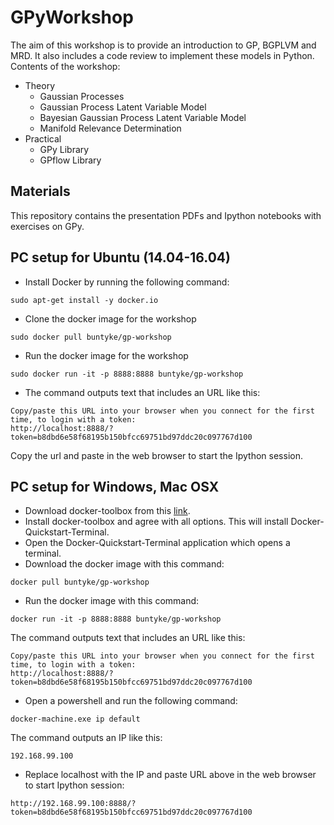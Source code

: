 # GPyWorkshop

The aim of this workshop is to provide an introduction to GP, BGPLVM and MRD. It also includes a code review to implement these models in Python. Contents of the workshop:

* Theory
  * Gaussian Processes
  * Gaussian Process Latent Variable Model
  * Bayesian Gaussian Process Latent Variable Model
  * Manifold Relevance Determination
* Practical
  * GPy Library
  * GPflow Library

## Materials

This repository contains the presentation PDFs and Ipython notebooks with exercises on GPy.

## PC setup for Ubuntu (14.04-16.04)

* Install Docker by running the following command:
```
sudo apt-get install -y docker.io
```
* Clone the docker image for the workshop
```
sudo docker pull buntyke/gp-workshop
```
* Run the docker image for the workshop
```
sudo docker run -it -p 8888:8888 buntyke/gp-workshop
```
* The command outputs text that includes an URL like this:
```
Copy/paste this URL into your browser when you connect for the first time, to login with a token:
http://localhost:8888/?token=b8dbd6e58f68195b150bfcc69751bd97ddc20c097767d100
```
Copy the url and paste in the web browser to start the Ipython session.

## PC setup for Windows, Mac OSX

* Download docker-toolbox from this [link](https://www.docker.com/products/docker-toolbox).
* Install docker-toolbox and agree with all options. This will install Docker-Quickstart-Terminal.
* Open the Docker-Quickstart-Terminal application which opens a terminal.
* Download the docker image with this command:
```
docker pull buntyke/gp-workshop
```
* Run the docker image with this command:
```
docker run -it -p 8888:8888 buntyke/gp-workshop
```
The command outputs text that includes an URL like this:
```
Copy/paste this URL into your browser when you connect for the first time, to login with a token:
http://localhost:8888/?token=b8dbd6e58f68195b150bfcc69751bd97ddc20c097767d100
```
* Open a powershell and run the following command:
```
docker-machine.exe ip default
```
The command outputs an IP like this:
```
192.168.99.100
```
* Replace localhost with the IP and paste URL above in the web browser to start Ipython session:
```
http://192.168.99.100:8888/?token=b8dbd6e58f68195b150bfcc69751bd97ddc20c097767d100
```
